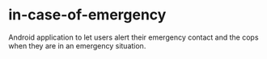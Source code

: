 # in-case-of-emergency
Android application to let users alert their emergency contact and the cops when they are in an emergency situation.
